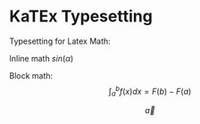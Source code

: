 # KaTEx Typesetting

Typesetting for Latex Math:

Inline math $sin(\alpha)$

Block math:
$$
  \int_{a}^{b} f(x)dx = F(b) - F(a)
$$

$$
  \vec{a}
$$